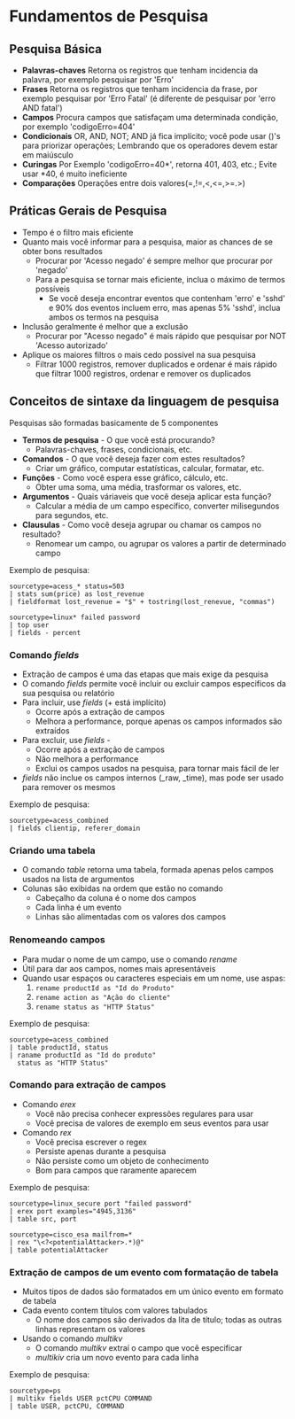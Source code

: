 
# Fundamentos de Pesquisa

## Pesquisa Básica

* __Palavras-chaves__
    Retorna os registros que tenham incidencia da palavra, por exemplo pesquisar por 'Erro'
* __Frases__
    Retorna os registros que tenham incidencia da frase, por exemplo pesquisar por 'Erro Fatal' (é diferente de pesquisar por 'erro AND fatal')
* __Campos__
    Procura campos que satisfaçam uma determinada condição, por exemplo 'codigoErro=404'
* __Condicionais__
    OR, AND, NOT; AND já fica implícito; você pode usar ()'s para priorizar operações; Lembrando que os operadores devem estar em maiúsculo
* __Curingas__
    Por Exemplo 'codigoErro=40*', retorna 401, 403, etc.; Evite usar *40, é muito ineficiente
* __Comparações__
    Operações entre dois valores(=,!=,<,<=,>=.>)

## Práticas Gerais de Pesquisa

* Tempo é o filtro mais eficiente
* Quanto mais você informar para a pesquisa, maior as chances de se obter bons resultados
    * Procurar por 'Acesso negado' é sempre melhor que procurar por 'negado'
    * Para a pesquisa se tornar mais eficiente, inclua o máximo de termos possíveis
        * Se você deseja encontrar eventos que contenham 'erro' e 'sshd' e 90% dos eventos incluem erro, mas apenas 5% 'sshd', inclua ambos os termos na pesquisa
* Inclusão geralmente é melhor que a exclusão
    * Procurar por "Acesso negado" é mais rápido que pesquisar por NOT 'Acesso autorizado'
* Aplique os maiores filtros o mais cedo possível na sua pesquisa
    * Filtrar 1000 registros, remover duplicados e ordenar é mais rápido que filtrar 1000 registros, ordenar e remover os duplicados

## Conceitos de sintaxe da linguagem de pesquisa

Pesquisas são formadas basicamente de 5 componentes

* __Termos de pesquisa__ - O que você está procurando?
    * Palavras-chaves, frases, condicionais, etc.
* __Comandos__ - O que você deseja fazer com estes resultados?
    * Criar um gráfico, computar estatísticas, calcular, formatar, etc.
* __Funções__ - Como você espera esse gráfico, cálculo, etc.
    * Obter uma soma, uma média, trasformar os valores, etc.
* __Argumentos__ - Quais váriaveis que você deseja aplicar esta função?
    * Calcular a média de um campo específico, converter milisegundos para segundos, etc.
* __Clausulas__ - Como você deseja agrupar ou chamar os campos no resultado?
    * Renomear um campo, ou agrupar os valores a partir de determinado campo

Exemplo de pesquisa:
```
sourcetype=acess_* status=503 
| stats sum(price) as lost_revenue 
| fieldformat lost_revenue = "$" + tostring(lost_renevue, "commas")    
```

```
sourcetype=linux* failed password 
| top user 
| fields - percent
```

### Comando _fields_

* Extração de campos é uma das etapas que mais exige da pesquisa
* O comando _fields_ permite você incluir ou excluir campos especificos da sua pesquisa ou relatório
* Para incluir, use _fields_ (+ está implícito)
    * Ocorre após a extração de campos
    * Melhora a performance, porque apenas os campos informados são extraídos
* Para excluir, use _fields -_
    * Ocorre após a extração de campos
    * Não melhora a performance
    * Exclui os campos usados na pesquisa, para tornar mais fácil de ler
* _fields_ não inclue os campos internos (\_raw, \_time), mas pode ser usado para remover os mesmos

Exemplo de pesquisa:
```
sourcetype=acess_combined 
| fields clientip, referer_domain
```

### Criando uma tabela

* O comando _table_ retorna uma tabela, formada apenas pelos campos usados na lista de argumentos
* Colunas são exibidas na ordem que estão no comando
    * Cabeçalho da coluna é o nome dos campos
    * Cada linha é um evento
    * Linhas são alimentadas com os valores dos campos

### Renomeando campos

* Para mudar o nome de um campo, use o comando _rename_
* Útil para dar aos campos, nomes mais apresentáveis
* Quando usar espaços ou caracteres especiais em um nome, use aspas:
    1. `rename productId as "Id do Produto"`
    1. `rename action as "Ação do cliente"`
    1. `rename status as "HTTP Status"`

Exemplo de pesquisa:
```
sourcetype=acess_combined
| table productId, status
| raname productId as "Id do produto"
  status as "HTTP Status"
```

### Comando para extração de campos

* Comando _erex_
    * Você não precisa conhecer expressões regulares para usar
    * Você precisa de valores de exemplo em seus eventos para usar
* Comando _rex_
    * Você precisa escrever o regex
    * Persiste apenas durante a pesquisa
    * Não persiste como um objeto de conhecimento
    * Bom para campos que raramente aparecem

Exemplo de pesquisa:
```
sourcetype=linux_secure port "failed password"
| erex port examples="4945,3136"
| table src, port
```

```
sourcetype=cisco_esa mailfrom=*
| rex "\<?<potentialAttacker>.*)@"
| table potentialAttacker
```

### Extração de campos de um evento com formatação de tabela

* Muitos tipos de dados são formatados em um único evento em formato de tabela
* Cada evento contem títulos com valores tabulados
    * O nome dos campos são derivados da lita de título; todas as outras linhas representam os valores
* Usando o comando _multikv_
    * O comando _multikv_ extraí o campo que você especificar
    * _multikiv_ cria um novo evento para cada linha

Exemplo de pesquisa:
```
sourcetype=ps
| multikv fields USER pctCPU COMMAND
| table USER, pctCPU, COMMAND
```
<!--stackedit_data:
eyJoaXN0b3J5IjpbMTQ3NDQ3MDU1MF19
-->